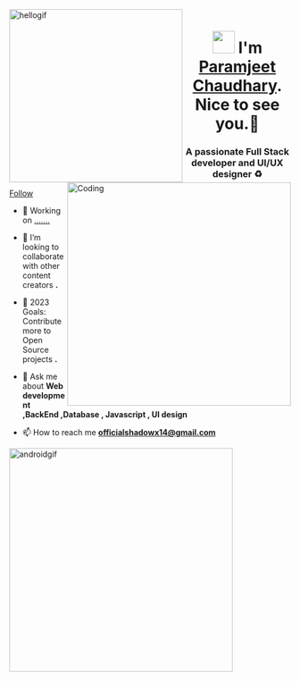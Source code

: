  <img align="left" src="https://user-images.githubusercontent.com/67560900/107698101-10797e00-6cda-11eb-8357-b7808d66151a.gif" width="310" alt="hellogif">
 <h1 align="center"> <img src="https://raw.githubusercontent.com/ShahriarShafin/ShahriarShafin/main/Assets/hi.gif" width="40"/>  I'm <a href=# target="_blank">Paramjeet Chaudhary</a>. Nice to see you.🤗 </h1> 


<img align="right" alt="Coding" width="400" src="https://cdn.dribbble.com/users/2646423/screenshots/5507196/computer.gif">

<h3 align="center">A passionate Full Stack developer and UI/UX designer ♻️</h3>


<p align="left"> <a href="https://www.instagram.com/__mr.param__/" target="blank">Follow</a> </p>

- 🔭 Working on <a href="" target="_blank">.......</a>

<!-- - 🌱 I’m currently learning  **** -->

- 👯 I’m looking to collaborate with other content creators **.**

- 🥅 2023 Goals: Contribute more to Open Source projects **.**

- 💬 Ask me about **Web development ,BackEnd ,Database , Javascript , UI design**

- 📫 How to reach me **officialshadowx14@gmail.com**

<!-- - ⚡ Fun fact **When I am not working I usually spend my time in kitchen To cook something delicious.🥘🍝** -->

 <img align="center" src="https://camo.githubusercontent.com/9afefcbff89a66b497e623146404d0e0d51fd46d9cd4039f8580a339a2ad9cbc/68747470733a2f2f6d69726f2e6d656469756d2e636f6d2f6d61782f323830302f312a4255376630324c655165454c7a747178613865436d772e676966" width="400" alt="androidgif">

